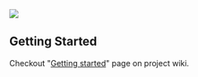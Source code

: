 <img src="{{ '/assets/images/screenshot.png'| relative_url }}" style="max-width: 100%;">

## Getting Started

Checkout "[Getting started](https://github.com/pkorzh/static-page-constructor/wiki/Getting-started)" page on project wiki.